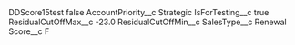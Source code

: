<?xml version="1.0" encoding="UTF-8"?>
<CustomMetadata xmlns="http://soap.sforce.com/2006/04/metadata" xmlns:xsi="http://www.w3.org/2001/XMLSchema-instance" xmlns:xsd="http://www.w3.org/2001/XMLSchema">
    <label>DDScore15test</label>
    <protected>false</protected>
    <values>
        <field>AccountPriority__c</field>
        <value xsi:type="xsd:string">Strategic</value>
    </values>
    <values>
        <field>IsForTesting__c</field>
        <value xsi:type="xsd:boolean">true</value>
    </values>
    <values>
        <field>ResidualCutOffMax__c</field>
        <value xsi:type="xsd:double">-23.0</value>
    </values>
    <values>
        <field>ResidualCutOffMin__c</field>
        <value xsi:nil="true"/>
    </values>
    <values>
        <field>SalesType__c</field>
        <value xsi:type="xsd:string">Renewal</value>
    </values>
    <values>
        <field>Score__c</field>
        <value xsi:type="xsd:string">F</value>
    </values>
</CustomMetadata>
